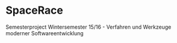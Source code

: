 # SpaceRace
Semesterproject Wintersemester 15/16 - Verfahren und Werkzeuge moderner Softwareentwicklung